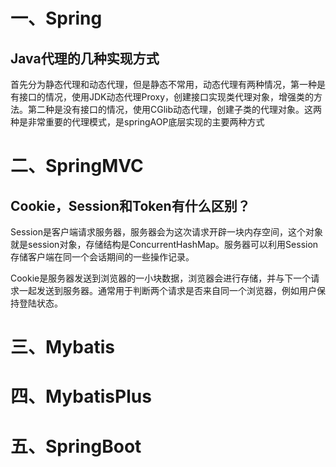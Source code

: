 # 一、Spring

## 		Java代理的几种实现方式

​		首先分为静态代理和动态代理，但是静态不常用，动态代理有两种情况，第一种是有接口的情况，使用JDK动态代理Proxy，创建接口实现类代理对象，增强类的方法。第二种是没有接口的情况，使用CGlib动态代理，创建子类的代理对象。这两种是非常重要的代理模式，是springAOP底层实现的主要两种方式

# 二、SpringMVC

## Cookie，Session和Token有什么区别？

​		Session是客户端请求服务器，服务器会为这次请求开辟一块内存空间，这个对象就是session对象，存储结构是ConcurrentHashMap。服务器可以利用Session存储客户端在同一个会话期间的一些操作记录。

​		Cookie是服务器发送到浏览器的一小块数据，浏览器会进行存储，并与下一个请求一起发送到服务器。通常用于判断两个请求是否来自同一个浏览器，例如用户保持登陆状态。



# 三、Mybatis

# 四、MybatisPlus

# 五、SpringBoot